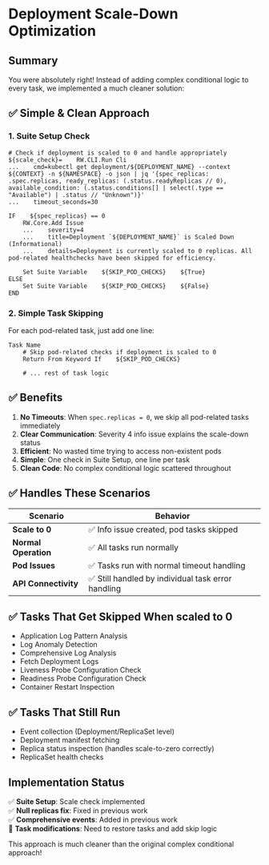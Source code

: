 # Deployment Scale-Down Optimization

## Summary

You were absolutely right! Instead of adding complex conditional logic to every task, we implemented a much cleaner solution:

## ✅ **Simple & Clean Approach**

### 1. **Suite Setup Check**
```robot
# Check if deployment is scaled to 0 and handle appropriately
${scale_check}=    RW.CLI.Run Cli
...    cmd=kubectl get deployment/${DEPLOYMENT_NAME} --context ${CONTEXT} -n ${NAMESPACE} -o json | jq '{spec_replicas: .spec.replicas, ready_replicas: (.status.readyReplicas // 0), available_condition: (.status.conditions[] | select(.type == "Available") | .status // "Unknown")}'
...    timeout_seconds=30

IF    ${spec_replicas} == 0
    RW.Core.Add Issue
    ...    severity=4
    ...    title=Deployment `${DEPLOYMENT_NAME}` is Scaled Down (Informational)
    ...    details=Deployment is currently scaled to 0 replicas. All pod-related healthchecks have been skipped for efficiency.
    
    Set Suite Variable    ${SKIP_POD_CHECKS}    ${True}
ELSE
    Set Suite Variable    ${SKIP_POD_CHECKS}    ${False}
END
```

### 2. **Simple Task Skipping**
For each pod-related task, just add one line:
```robot
Task Name
    # Skip pod-related checks if deployment is scaled to 0
    Return From Keyword If    ${SKIP_POD_CHECKS}
    
    # ... rest of task logic
```

## ✅ **Benefits**

1. **No Timeouts**: When `spec.replicas = 0`, we skip all pod-related tasks immediately
2. **Clear Communication**: Severity 4 info issue explains the scale-down status
3. **Efficient**: No wasted time trying to access non-existent pods
4. **Simple**: One check in Suite Setup, one line per task
5. **Clean Code**: No complex conditional logic scattered throughout

## ✅ **Handles These Scenarios**

| Scenario | Behavior |
|----------|----------|
| **Scale to 0** | ✅ Info issue created, pod tasks skipped |
| **Normal Operation** | ✅ All tasks run normally |
| **Pod Issues** | ✅ Tasks run with normal timeout handling |
| **API Connectivity** | ✅ Still handled by individual task error handling |

## ✅ **Tasks That Get Skipped When scaled to 0**

- Application Log Pattern Analysis
- Log Anomaly Detection  
- Comprehensive Log Analysis
- Fetch Deployment Logs
- Liveness Probe Configuration Check
- Readiness Probe Configuration Check
- Container Restart Inspection

## ✅ **Tasks That Still Run**

- Event collection (Deployment/ReplicaSet level)
- Deployment manifest fetching
- Replica status inspection (handles scale-to-zero correctly)
- ReplicaSet health checks

## Implementation Status

✅ **Suite Setup**: Scale check implemented  
✅ **Null replicas fix**: Fixed in previous work  
✅ **Comprehensive events**: Added in previous work  
🔄 **Task modifications**: Need to restore tasks and add skip logic

This approach is much cleaner than the original complex conditional approach! 